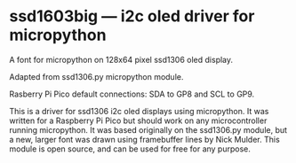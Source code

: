 # ssd1603big — i2c oled driver for micropython  
A font for micropython on 128x64 pixel ssd1306 oled display. 

Adapted from ssd1306.py micropython module. 

Rasberry Pi Pico default connections: SDA to GP8 and SCL to GP9.

This is a driver for ssd1306 i2c oled displays using micropython. It was written for a Raspberry Pi Pico but should work on any microcontroller running micropython. It was based originally on the ssd1306.py module, but a new, larger font was drawn using framebuffer lines by Nick Mulder. This module is open source, and can be used for free for any purpose. 
